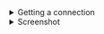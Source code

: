 <details>
  <summary>Getting a connection</summary>
  <br>
  <b>Introduction:</b><br>
  As we know, the Hive builders servers are down, but let's look into the stub, in this case, 'bin.exe'.<br>
  When we open up dnSpy, we can see the stub is relatively unobfuscated despite fake protector attributes.<br><br>
  <b>Lets look at the 'Connection' method:</b><br>
  <img src="https://github.com/user-attachments/assets/d71e209f-67ed-4272-b4cd-98c22ec93184" alt="1" /><br><br>
  As we can see, a host and port is specified here, to change this, it's a simple task of using edit method.<br>
  Next up, HiveRAT includes a password for its communications, by default, this is 'Password'.<br><br>
  <b>So lets look into the stub again to see where this is:</b><br>
  <img src="https://github.com/user-attachments/assets/61d08f7a-be51-4826-a478-a22d7ded80a2" alt="2" /><br><br>
  Here, now we can see the password in the stub is 'AESPassword' which concludes the analysis now.<br><br>
  <img src="https://github.com/user-attachments/assets/5f233d0f-abf6-4fc2-bf52-7bc3d30fb5ae" alt="3" /><br><br>
  Now if we listen on port '6969' with the password set to 'AESPassword' we can allow 'bin.exe; to connect as a client.<br><br>
  Feel free to use this knowledge to analyze/research HiveRat via locahost/lan.<br>
</details>

<details>
  <summary>Screenshot</summary>
  <img src="https://raw.githubusercontent.com/Cryakl/Ultimate-RAT-Collection/refs/heads/main/HiveRat/Screenshot.png" alt="Screenshot" />
</details>

